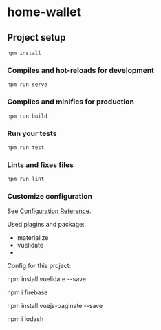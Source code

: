 # home-wallet

## Project setup
```
npm install
```

### Compiles and hot-reloads for development
```
npm run serve
```

### Compiles and minifies for production
```
npm run build
```

### Run your tests
```
npm run test
```

### Lints and fixes files
```
npm run lint
```

### Customize configuration
See [Configuration Reference](https://cli.vuejs.org/config/).

Used plagins and package:
- materialize
- vuelidate
- 
Config for this project:
<!-- Validation package -->
npm install vuelidate --save
<!-- firebase package -->
npm i firebase
<!-- pagination package -->
npm install vuejs-paginate --save
<!-- lodash package -->
npm i lodash